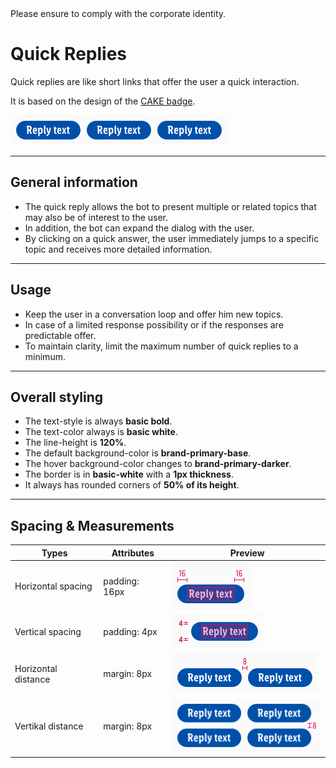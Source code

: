 <AlertInfo alertHeadline="Modifiable">
Please ensure to comply with the corporate identity.
</AlertInfo>

# Quick Replies

Quick replies are like short links that offer the user a quick interaction.

It is based on the design of the [CAKE badge](../../../../Web/Design/Components/Badge/Badge.md).

![Quick Replies](assets/examples/quick-replies@1x.png)

---

## General information

- The quick reply allows the bot to present multiple or related topics that may also be of interest to the user.
- In addition, the bot can expand the dialog with the user.
- By clicking on a quick answer, the user immediately jumps to a specific topic and receives more detailed information.

---

## Usage

- Keep the user in a conversation loop and offer him new topics.
- In case of a limited response possibility or if the responses are predictable offer.
- To maintain clarity, limit the maximum number of quick replies to a minimum.

---

## Overall styling

- The text-style is always **basic bold**.
- The text-color always is **basic white**.
- The line-height is **120%**.
- The default background-color is **brand-primary-base**.
- The hover background-color changes to **brand-primary-darker**.
- The border is in **basic-white** with a **1px thickness**.
- It always has rounded corners of **50% of its height**.

---

## Spacing & Measurements

| Types | Attributes | Preview |
|---|---|---|
| Horizontal spacing | padding: 16px | ![horizontal-spacing](assets/measurements/horizontal-spacing@1x.png) |
| Vertical spacing | padding: 4px | ![vertical-spacing](assets/measurements/vertical-spacing@1x.png) |
| Horizontal distance | margin: 8px | ![distance](assets/measurements/horizontal-distance@1x.png) |
| Vertikal distance | margin: 8px | ![distance](assets/measurements/vertical-distance@1x.png) |
